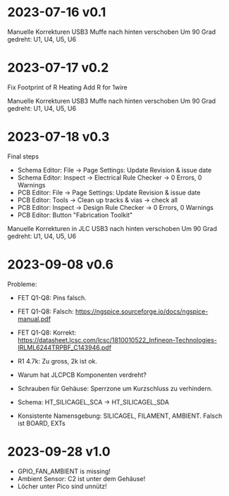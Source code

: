 # 2023-07-16 v0.1

Manuelle Korrekturen
USB3 Muffe nach hinten verschoben
Um 90 Grad gedreht: U1, U4, U5, U6

# 2023-07-17 v0.2

Fix Footprint of R Heating
Add R for 1wire


Manuelle Korrekturen
USB3 Muffe nach hinten verschoben
Um 90 Grad gedreht: U1, U4, U5, U6


# 2023-07-18 v0.3

Final steps

* Schema Editor: File -> Page Settings: Update Revision & issue date
* Schema Editor: Inspect -> Electrical Rule Checker -> 0 Errors, 0 Warnings
* PCB Editor: File -> Page Settings: Update Revision & issue date
* PCB Editor: Tools -> Clean up tracks & vias -> check all
* PCB Editor: Inspect -> Design Rule Checker -> 0 Errors, 0 Warnings
* PCB Editor: Button "Fabrication Toolkit"

Manuelle Korrekturen in JLC
USB3 nach hinten verschoben
Um 90 Grad gedreht: U1, U4, U5, U6

# 2023-09-08 v0.6

Probleme:
 * FET Q1-Q8: Pins falsch.
 * FET Q1-Q8: Falsch: https://ngspice.sourceforge.io/docs/ngspice-manual.pdf
 * FET Q1-Q8: Korrekt: https://datasheet.lcsc.com/lcsc/1810010522_Infineon-Technologies-IRLML6244TRPBF_C143946.pdf
 * R1 4.7k: Zu gross, 2k ist ok.
 * Warum hat JLCPCB Komponenten verdreht?
 * Schrauben für Gehäuse: Sperrzone um Kurzschluss zu verhindern.
 * Schema: HT_SILICAGEL_SCA -> HT_SILICAGEL_SDA

 * Konsistente Namensgebung: SILICAGEL, FILAMENT, AMBIENT. Falsch ist BOARD, EXTs

# 2023-09-28 v1.0
  * GPIO_FAN_AMBIENT is missing!
  * Ambient Sensor: C2 ist unter dem Gehäuse!
  * Löcher unter Pico sind unnütz!
